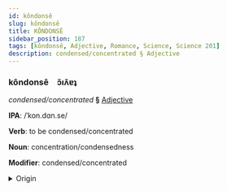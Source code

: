 ```yaml
---
id: kôndonsê
slug: kôndonsê
title: KÔNDONSÊ
sidebar_position: 187
tags: [kôndonsê, Adjective, Romance, Science, Science 201]
description: condensed/concentrated § Adjective
---
```


### kôndonsê&emsp;<span kind="abugida">ɔ̃ıʌ̃ɐʇ</span>

*condensed/concentrated* **§** [Adjective](../../tags/Adjective)

**IPA**: /ˈkon.dɑn.se/

**Verb**: to be condensed/concentrated

**Noun**: concentration/condensedness

**Modifier**: condensed/concentrated

<details>
    <summary>Origin</summary>
    French condenser /kɔ̃.dɑ̃.se/<br/>
    <em>Romance Language Family</em>
</details>